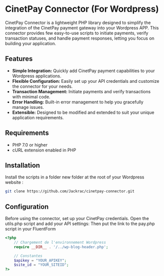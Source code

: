 # CinetPay Connector (For Wordpress)

CinetPay Connector is a lightweight PHP library designed to simplify the integration of the CinetPay payment gateway into your Wordpress APP. This connector provides few easy-to-use scripts to initiate payments, verify transaction statuses, and handle payment responses, letting you focus on building your application.

## Features

- **Simple Integration:** Quickly add CinetPay payment capabilities to your Wordpress applications.
- **Flexible Configuration:** Easily set up your API credentials and customize the connector for your needs.
- **Transaction Management:** Initiate payments and verify transactions with minimal code.
- **Error Handling:** Built-in error management to help you gracefully manage issues.
- **Extensible:** Designed to be modified and extended to suit your unique application requirements.

## Requirements

- PHP 7.0 or higher
- cURL extension enabled in PHP

## Installation

Install the scripts in a folder new folder at the root of your Wordpress website :

```bash
git clone https://github.com/Jackrac/cinetpay-connector.git
```

## Configuration

Before using the connector, set up your CinetPay credentials. Open the utils.php script and add your API settings:
Then put the link to the pay.php script in your FluentForm

```php
<?php
    // Chargement de l'environnement Wordpress
    require __DIR__ . '/../wp-blog-header.php';

    // Constantes
    $apikey = "YOUR_APIKEY";
    $site_id = "YOUR_SITEID";
?>
```
